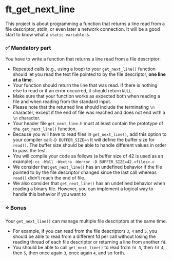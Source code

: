 # ft_get_next_line

This project is about programming a function that returns a line read from a file descriptor, stdin, or even later a network connection. It will be a good start to know what a `static variable` is.
<br>

### ✅ Mandatory part

You have to write a function that returns a line read from a file descriptor:

- Repeated calls (e.g., using a loop) to your `get_next_line()` function should let you read the text file pointed to by the file descriptor, **one line at a time**.
- Your function should return the line that was read. If there is nothing else to read or if an error occurred, it should return `NULL`.
- Make sure that your function works as expected both when reading a file and when reading from the standard input.
- Please note that the returned line should include the terminating `\n` character, except if the end of file was reached and does not end with a `\n` character.
- Your header file `get_next_line.h` must at least contain the prototype of `the get_next_line()` function.
- Because you will have to read files in `get_next_line()`, add this option to your compiler call:`-D BUFFER_SIZE=n` It will define the buffer size for `read()`. The buffer size should be able to handle different values in order to pass the test.
- You will compile your code as follows (a buffer size of 42 is used as an example): `cc -Wall -Wextra -Werror -D BUFFER_SIZE=42 <files>.c`
- We consider that `get_next_line()` has an undefined behavior if the file pointed to by the file descriptor changed since the last call whereas `read()` didn’t reach the end of file.
- We also consider that `get_next_line()` has an undefined behavior when reading a binary file. However, you can implement a logical way to handle this behavior if you want to

### ⭐ Bonus

Your `get_next_line()` can manage multiple file descriptors at the same time.

- For example, if you can read from the file descriptors `3`, `4` and `5`, you should be able to read from a different fd per call without losing the reading thread of each file descriptor or returning a line from another `fd`.
- You should be able to call `get_next_line()` to read from `fd 3`, then `fd 4`, then `5`, then once again `3`, once again `4`, and so forth.
